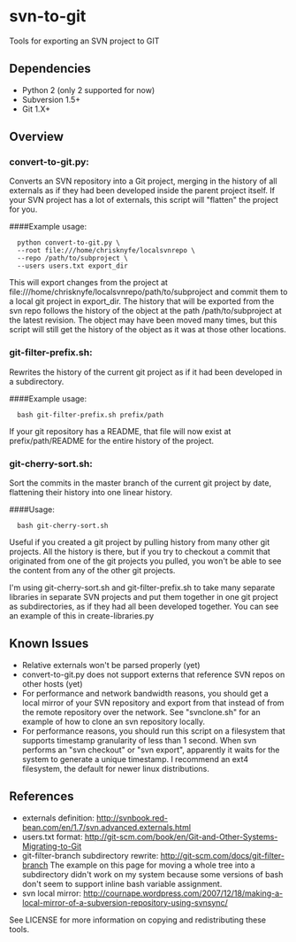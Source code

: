 # svn-to-git

Tools for exporting an SVN project to GIT

## Dependencies

* Python 2 (only 2 supported for now)
* Subversion 1.5+
* Git 1.X+

## Overview

### convert-to-git.py:
  Converts an SVN repository into a Git project, merging in the history of all externals as if they had been developed inside the parent project itself. If your SVN project has a lot of externals, this script will "flatten" the project for you. 
  
####Example usage:
```  
  python convert-to-git.py \
  --root file:///home/chrisknyfe/localsvnrepo \
  --repo /path/to/subproject \
  --users users.txt export_dir
```
  
  This will export changes from the project at file:///home/chrisknyfe/localsvnrepo/path/to/subproject and commit them to a local git project in export_dir. The history that will be exported from the svn repo follows the history of the object at the path /path/to/subproject at the latest revision. The object may have been moved many times, but this script will still get the history of the object as it was at those other locations. 
  
### git-filter-prefix.sh:
  Rewrites the history of the current git project as if it had been developed in a subdirectory.
  
####Example usage:
```
  bash git-filter-prefix.sh prefix/path
```
  
  If your git repository has a README, that file will now exist at prefix/path/README for the entire history of the project.
  
### git-cherry-sort.sh:
  Sort the commits in the master branch of the current git project by date, flattening their history into one linear history. 
  
####Usage:
```
  bash git-cherry-sort.sh
```
  
  Useful if you created a git project by pulling history from many other git projects. All the history is there, but if you try to checkout a commit that originated from one of the git projects you pulled, you won't be able to see the content from any of the other git projects.
  
  I'm using git-cherry-sort.sh and git-filter-prefix.sh to take many separate libraries in separate SVN projects and put them together in one git project as subdirectories, as if they had all been developed together. You can see an example of this in create-libraries.py

## Known Issues

* Relative externals won't be parsed properly (yet)
* convert-to-git.py does not support externs that reference SVN repos on other hosts (yet)
* For performance and network bandwidth reasons, you should get a local mirror of your SVN repository and export from that instead of from the remote repository over the network. See "svnclone.sh" for an example of how to clone an svn repository locally.
* For performance reasons, you should run this script on a filesystem that supports timestamp granularity of less than 1 second. When svn performs an "svn checkout" or "svn export", apparently it waits for the system to generate a unique timestamp. I recommend an ext4 filesystem, the default for newer linux distributions.

## References

* externals definition: http://svnbook.red-bean.com/en/1.7/svn.advanced.externals.html
* users.txt format: http://git-scm.com/book/en/Git-and-Other-Systems-Migrating-to-Git
* git-filter-branch subdirectory rewrite: http://git-scm.com/docs/git-filter-branch
  The example on this page for moving a whole tree into a subdirectory didn't work on my system because some versions of bash don't seem to support inline bash variable assignment.
* svn local mirror: http://cournape.wordpress.com/2007/12/18/making-a-local-mirror-of-a-subversion-repository-using-svnsync/

See LICENSE for more information on copying and redistributing these tools.
